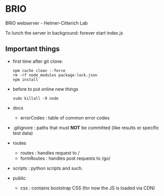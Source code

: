 # BRIO
BRIO webserver - Helmer-Citterich Lab

To lunch the server in background: 
	forever start index.js 
	
## Important things

* first time after git clone:
	```
 	npm cache clean --force
	rm -rf node_modules package-lock.json
	npm install
 	```

* before to put online new things
  
	```sudo killall -9 node```


* docs
	* errorCodes : table of common error codes

* .gitignore : paths that must **NOT** be committed (like results or specific test data)

* routes
	* routes : handles request to / 
	* formRoutes : handles post requests to /go/

* scripts : python scripts and such. 

* public
	* css : contains bootstrap CSS (for now the JS is loaded via CDN)
